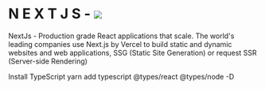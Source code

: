 # N E X T J S - ![](https://upload.wikimedia.org/wikipedia/commons/thumb/8/8e/Nextjs-logo.svg/1200px-Nextjs-logo.svg.png)

NextJs - Production grade React applications that scale. The world's leading companies use Next.js by Vercel to build static and dynamic websites and web applications,  SSG (Static Site Generation) or request SSR (Server-side Rendering) 

Install TypeScript
yarn add typescript @types/react @types/node -D
